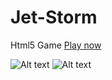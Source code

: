 # Jet-Storm
Html5 Game
[Play now ]( https://html5-game-mohamedhamedcs.c9users.io/JetStorm.html)

![Alt text](https://github.com/MohamedHamedCs/Jet-Storm/blob/master/screenshots/2.PNG?raw=true "Let's Save the earth !")
![Alt text](https://github.com/MohamedHamedCs/Jet-Storm/blob/master/screenshots/1.PNG?raw=true "in Game")


